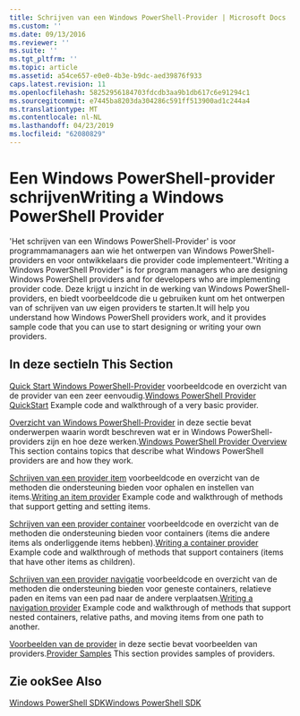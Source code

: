 ```yaml
---
title: Schrijven van een Windows PowerShell-Provider | Microsoft Docs
ms.custom: ''
ms.date: 09/13/2016
ms.reviewer: ''
ms.suite: ''
ms.tgt_pltfrm: ''
ms.topic: article
ms.assetid: a54ce657-e0e0-4b3e-b9dc-aed39876f933
caps.latest.revision: 11
ms.openlocfilehash: 58252956184703fdcdb3aa9b1db617c6e91294c1
ms.sourcegitcommit: e7445ba8203da304286c591ff513900ad1c244a4
ms.translationtype: MT
ms.contentlocale: nl-NL
ms.lasthandoff: 04/23/2019
ms.locfileid: "62080829"
---
```

# <a name="writing-a-windows-powershell-provider"></a><span data-ttu-id="d3421-102">Een Windows PowerShell-provider schrijven</span><span class="sxs-lookup"><span data-stu-id="d3421-102">Writing a Windows PowerShell Provider</span></span>

<span data-ttu-id="d3421-103">'Het schrijven van een Windows PowerShell-Provider' is voor programmamanagers aan wie het ontwerpen van Windows PowerShell-providers en voor ontwikkelaars die provider code implementeert.</span><span class="sxs-lookup"><span data-stu-id="d3421-103">"Writing a Windows PowerShell Provider" is for program managers who are designing Windows PowerShell providers and for developers who are implementing provider code.</span></span> <span data-ttu-id="d3421-104">Deze krijgt u inzicht in de werking van Windows PowerShell-providers, en biedt voorbeeldcode die u gebruiken kunt om het ontwerpen van of schrijven van uw eigen providers te starten.</span><span class="sxs-lookup"><span data-stu-id="d3421-104">It will help you understand how Windows PowerShell providers work, and it provides sample code that you can use to start designing or writing your own providers.</span></span>

## <a name="in-this-section"></a><span data-ttu-id="d3421-105">In deze sectie</span><span class="sxs-lookup"><span data-stu-id="d3421-105">In This Section</span></span>

<span data-ttu-id="d3421-106">[Quick Start Windows PowerShell-Provider](./windows-powershell-provider-quickstart.md) voorbeeldcode en overzicht van de provider van een zeer eenvoudig.</span><span class="sxs-lookup"><span data-stu-id="d3421-106">[Windows PowerShell Provider QuickStart](./windows-powershell-provider-quickstart.md) Example code and walkthrough of a very basic provider.</span></span>

<span data-ttu-id="d3421-107">[Overzicht van Windows PowerShell-Provider](./windows-powershell-provider-overview.md) in deze sectie bevat onderwerpen waarin wordt beschreven wat er in Windows PowerShell-providers zijn en hoe deze werken.</span><span class="sxs-lookup"><span data-stu-id="d3421-107">[Windows PowerShell Provider Overview](./windows-powershell-provider-overview.md) This section contains topics that describe what Windows PowerShell providers are and how they work.</span></span>

<span data-ttu-id="d3421-108">[Schrijven van een provider item](./writing-an-item-provider.md) voorbeeldcode en overzicht van de methoden die ondersteuning bieden voor ophalen en instellen van items.</span><span class="sxs-lookup"><span data-stu-id="d3421-108">[Writing an item provider](./writing-an-item-provider.md) Example code and walkthrough of methods that support getting and setting items.</span></span>

<span data-ttu-id="d3421-109">[Schrijven van een provider container](./writing-a-container-provider.md) voorbeeldcode en overzicht van de methoden die ondersteuning bieden voor containers (items die andere items als onderliggende items hebben).</span><span class="sxs-lookup"><span data-stu-id="d3421-109">[Writing a container provider](./writing-a-container-provider.md) Example code and walkthrough of methods that support containers (items that have other items as children).</span></span>

<span data-ttu-id="d3421-110">[Schrijven van een provider navigatie](./writing-a-navigation-provider.md) voorbeeldcode en overzicht van de methoden die ondersteuning bieden voor geneste containers, relatieve paden en items van een pad naar de andere verplaatsen.</span><span class="sxs-lookup"><span data-stu-id="d3421-110">[Writing a navigation provider](./writing-a-navigation-provider.md) Example code and walkthrough of methods that support nested containers, relative paths, and moving items from one path to another.</span></span>

<span data-ttu-id="d3421-111">[Voorbeelden van de provider](./provider-samples.md) in deze sectie bevat voorbeelden van providers.</span><span class="sxs-lookup"><span data-stu-id="d3421-111">[Provider Samples](./provider-samples.md) This section provides samples of providers.</span></span>

## <a name="see-also"></a><span data-ttu-id="d3421-112">Zie ook</span><span class="sxs-lookup"><span data-stu-id="d3421-112">See Also</span></span>

[<span data-ttu-id="d3421-113">Windows PowerShell SDK</span><span class="sxs-lookup"><span data-stu-id="d3421-113">Windows PowerShell SDK</span></span>](../windows-powershell-reference.md)